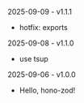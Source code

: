 2025-09-09 - v1.1.1
- hotfix: exports

2025-09-08 - v1.1.0
- use tsup

2025-09-06 - v1.0.0
- Hello, hono-zod!
